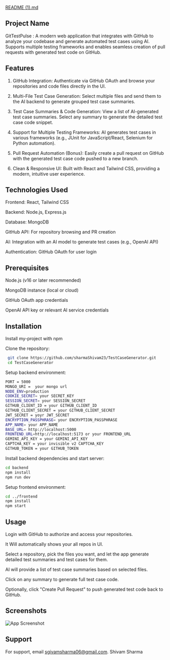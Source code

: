 
[README (1).md](https://github.com/user-attachments/files/21747365/README.1.md)

## Project Name
GitTestPulse :  A modern web application that integrates with GitHub to analyze your codebase and generate automated test cases using AI. Supports multiple testing frameworks and enables seamless creation of pull requests with generated test code on GitHub.
## Features
1. GitHub Integration:
Authenticate via GitHub OAuth and browse your repositories and code files directly in the UI.

2. Multi-File Test Case Generation:
Select multiple files and send them to the AI backend to generate grouped test case summaries.

3. Test Case Summaries & Code Generation:
View a list of AI-generated test case summaries. Select any summary to generate the detailed test case code snippet.

4. Support for Multiple Testing Frameworks:
AI generates test cases in various frameworks (e.g., JUnit for JavaScript/React, Selenium for Python automation).

5. Pull Request Automation (Bonus):
Easily create a pull request on GitHub with the generated test case code pushed to a new branch.

6. Clean & Responsive UI:
Built with React and Tailwind CSS, providing a modern, intuitive user experience.


## Technologies Used
Frontend: React, Tailwind CSS

Backend: Node.js, Express.js

Database: MongoDB

GitHub API: For repository browsing and PR creation

AI: Integration with an AI model to generate test cases (e.g., OpenAI API)

Authentication: GitHub OAuth for user login
## Prerequisites
Node.js (v16 or later recommended)

MongoDB instance (local or cloud)

GitHub OAuth app credentials

OpenAI API key or relevant AI service credentials
## Installation

Install my-project with npm
 
 Clone the repository:

```bash
 git clone https://github.com/sharmaShivam23/TestCaseGenerator.git
 cd TestCaseGenerator
```
    
  Setup backend environment:
  ```bash
PORT = 5000
MONGO_URI =  your mongo url
NODE_ENV=production
COOKIE_SECRET= your SECRET_KEY
SESSION_SECRET= your SESSION_SECRET
GITHUB_CLIENT_ID = your GITHUB_CLIENT_ID
GITHUB_CLIENT_SECRET = your GITHUB_CLIENT_SECRET
JWT_SECRET = yoyr JWT_SECRET
ENCRYPTION_PASSPHRASE= your ENCRYPTION_PASSPHRASE
APP_NAME= your APP_NAME
BASE_URL= http://localhost:5000
FRONTEND_URL=http://localhost:5173 or your FRONTEND_URL
GEMINI_API_KEY = your GEMINI_API_KEY
CAPTCHA_KEY = your invisible v2 CAPTCHA_KEY
GITHUB_TOKEN = your GITHUB_TOKEN
  ```

Install backend dependencies and start server:
```bash
cd backend
npm install
npm run dev
```

Setup frontend environment:
```bash
cd ../frontend
npm install
npm start

```

## Usage
Login with GitHub to authorize and access your repositories.

It Will automatically shows your all repos in UI.

Select a repository, pick the files you want, and let the app generate detailed test summaries and test cases for them.

AI will provide a list of test case summaries based on selected files.

Click on any summary to generate full test case code.

Optionally, click "Create Pull Request" to push generated test code back to GitHub.
## Screenshots

![App Screenshot](https://via.placeholder.com/468x300?text=App+Screenshot+Here)


## Support

For support, email sgivamsharma06@gmail.com.
Shivam Sharma

